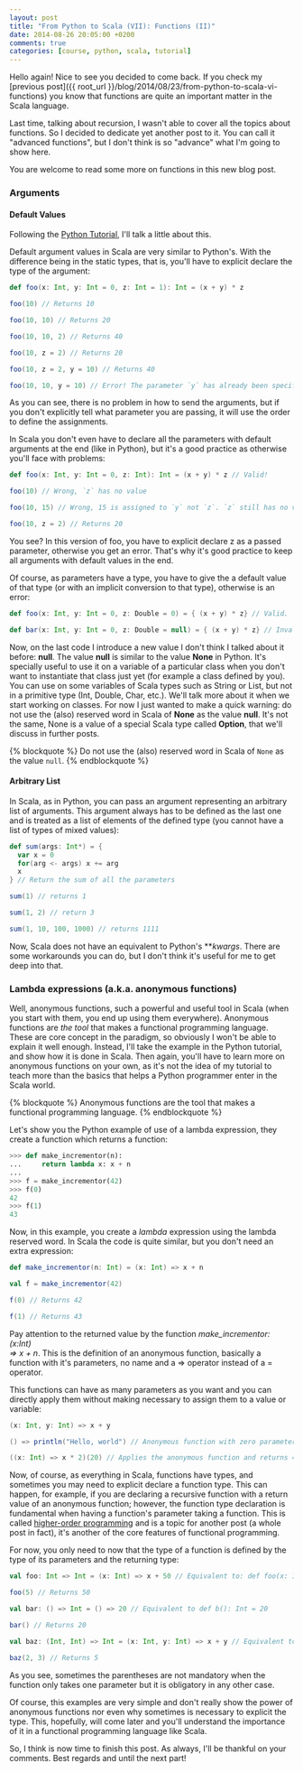 ```yaml
---
layout: post
title: "From Python to Scala (VII): Functions (II)"
date: 2014-08-26 20:05:00 +0200
comments: true
categories: [course, python, scala, tutorial]
---
```


Hello again! Nice to see you decided to come back. If you check my [previous post]({{ root_url }}/blog/2014/08/23/from-python-to-scala-vi-functions) you know
that functions are quite an important matter in the Scala language.

Last time, talking about recursion, I wasn't able to cover all the topics about
functions. So I decided to dedicate yet another post to it. You can call it
"advanced functions", but I don't think is so "advance" what I'm going to show
here.

You are welcome to read some more on functions in this new blog post.

### Arguments

#### Default Values

Following the [Python Tutorial](https://docs.python.org/2/tutorial/), I'll talk
a little about this.

Default argument values in Scala are very similar to Python's. With the
difference being in the static types, that is, you'll have to explicit declare
the type of the argument:

``` scala
def foo(x: Int, y: Int = 0, z: Int = 1): Int = (x + y) * z

foo(10) // Returns 10

foo(10, 10) // Returns 20

foo(10, 10, 2) // Returns 40

foo(10, z = 2) // Returns 20

foo(10, z = 2, y = 10) // Returns 40

foo(10, 10, y = 10) // Error! The parameter `y` has already been specified
```

As you can see, there is no problem in how to send the arguments, but if you
don't explicitly tell what parameter you are passing, it will use the order to
define the assignments.

<!-- more -->

In Scala you don't even have to declare all the parameters with default
arguments at the end (like in Python), but it's a good practice as otherwise
you'll face with problems:

``` scala
def foo(x: Int, y: Int = 0, z: Int): Int = (x + y) * z // Valid!

foo(10) // Wrong, `z` has no value

foo(10, 15) // Wrong, 15 is assigned to `y` not `z`. `z` still has no value

foo(10, z = 2) // Returns 20
```

You see? In this version of foo, you have to explicit declare z as a passed
parameter, otherwise you get an error. That's why it's good practice to keep all
arguments with default values in the end.

Of course, as parameters have a type, you have to give the a default value of
that type (or with an implicit conversion to that type), otherwise is an error:

``` scala
def foo(x: Int, y: Int = 0, z: Double = 0) = { (x + y) * z} // Valid. `0` is an Int with implicit conversion to Double

def bar(x: Int, y: Int = 0, z: Double = null) = { (x + y) * z} // Invalid. `null` has no implicit conversion to Double
```

Now, on the last code I introduce a new value I don't think I talked about it
before: **null**. The value **null** is similar to the value **None** in Python.
It's specially useful to use it on a variable of a particular class when you
don't want to instantiate that class just yet (for example a class defined by
you). You can use on some variables of Scala types such as String or List, but
not in a primitive type (Int, Double, Char, etc.). We'll talk more about it when
we start working on classes. For now I just wanted to make a quick warning: do
not use the (also) reserved word in Scala of **None** as the value **null**.
It's not the same, None is a value of a special Scala type called **Option**,
that we'll discuss in further posts.

{% blockquote %}
Do not use the (also) reserved word in Scala of `None` as the value `null`.
{% endblockquote %}

#### Arbitrary List

In Scala, as in Python, you can pass an argument representing an arbitrary list
of arguments. This argument always has to be defined as the last one and is
treated as a list of elements of the defined type (you cannot have a list of
types of mixed values):

``` scala
def sum(args: Int*) = {
  var x = 0
  for(arg <- args) x += arg
  x
} // Return the sum of all the parameters

sum(1) // returns 1

sum(1, 2) // return 3

sum(1, 10, 100, 1000) // returns 1111
```

Now, Scala does not have an equivalent to Python's \*\*_kwargs_. There are some
workarounds you can do, but I don't think it's useful for me to get deep into
that.

### Lambda expressions (a.k.a. anonymous functions)

Well, anonymous functions, such a powerful and useful tool in Scala (when you
start with them, you end up using them everywhere). Anonymous functions are _the
tool_ that makes a functional programming language. These are core concept in
the paradigm, so obviously I won't be able to explain it well enough. Instead,
I'll take the example in the Python tutorial, and show how it is done in Scala.
Then again, you'll have to learn more on anonymous functions on your own, as
it's not the idea of my tutorial to teach more than the basics that helps a
Python programmer enter in the Scala world.

{% blockquote %}
Anonymous functions are the tool that makes a functional programming language.
{% endblockquote %}

Let's show you the Python example of use of a lambda expression, they create a
function which returns a function:

``` python
>>> def make_incrementor(n):
...     return lambda x: x + n
...
>>> f = make_incrementor(42)
>>> f(0)
42
>>> f(1)
43
```

Now, in this example, you create a *lambda* expression using the lambda reserved
word. In Scala the code is quite similar, but you don't need an extra
expression:

``` scala
def make_incrementor(n: Int) = (x: Int) => x + n

val f = make_incrementor(42)

f(0) // Returns 42

f(1) // Returns 43
```

Pay attention to the returned value by the function _make_incrementor: (x:Int)  
=> x + n_. This is the definition of an anonymous function, basically a function
with it's parameters, no name and a => operator instead of a = operator.

This functions can have as many parameters as you want and you can directly
apply them without making necessary to assign them to a value or variable:

``` scala
(x: Int, y: Int) => x + y

() => println("Hello, world") // Anonymous function with zero parameter

((x: Int) => x * 2)(20) // Applies the anonymous function and returns 40
```

Now, of course, as everything in Scala, functions have types, and sometimes you
may need to explicit declare a function type. This can happen, for example, if
you are declaring a recursive function with a return value of an anonymous
function; however, the function type declaration is fundamental when having a
function's parameter taking a function. This is called [higher-order programming](http://en.wikipedia.org/wiki/Higher-order_programming) and is a
topic for another post (a whole post in fact), it's another of the core features
of functional programming.

For now, you only need to now that the type of a function is defined by the type
of its parameters and the returning type:

``` scala
val foo: Int => Int = (x: Int) => x + 50 // Equivalent to: def foo(x: Int): Int = x + 50

foo(5) // Returns 50

val bar: () => Int = () => 20 // Equivalent to def b(): Int = 20

bar() // Returns 20

val baz: (Int, Int) => Int = (x: Int, y: Int) => x + y // Equivalent to def baz(x: Int, y: Int): Int = x + y

baz(2, 3) // Returns 5
```

As you see, sometimes the parentheses are not mandatory when the function only
takes one parameter but it is obligatory in any other case.

Of course, this examples are very simple and don't really show the power of
anonymous functions nor even why sometimes is necessary to explicit the type.
This, hopefully, will come later and you'll understand the importance of it in a
functional programming language like Scala.

So, I think is now time to finish this post. As always, I'll be thankful on your
comments. Best regards and until the next part!
